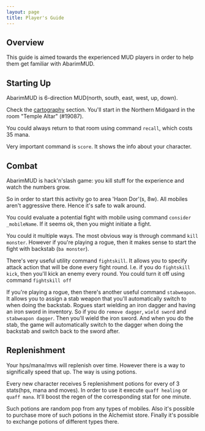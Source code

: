 ```yaml
---
layout: page
title: Player's Guide
---
```


## Overview

This guide is aimed towards the experienced MUD players in order to help them get familiar with AbarimMUD.

## Starting Up

AbarimMUD is 6-direction MUD(north, south, east, west, up, down).

Check the [cartography](/cartography.html) section.
You'll start in the Northern Midgaard in the room "Temple Altar" (#19087).

You could always return to that room using command `recall`, which costs 35 mana.

Very important command is `score`. It shows the info about your character.

## Combat

AbarimMUD is hack'n'slash game: you kill stuff for the experience and watch the numbers grow.

So in order to start this activity go to area 'Haon Dor'(s, 8w). All mobiles aren't aggressive there. Hence it's safe to walk around.

You could evaluate a potential fight with mobile using command `consider _mobileName`. If it seems ok, then you might initiate a fight.

You could it multiple ways. The most obvious way is through command `kill monster`.
However if you're playing a rogue, then it makes sense to start the fight with backstab (`ba monster`).

There's very useful utility command `fightskill`. It allows you to specify attack action that will be done every fight round.
I.e. if you do `fightskill kick`, then you'll kick an enemy every round.
You could turn it off using command `fightskill off`

If you're playing a rogue, then there's another useful command `stabweapon`. It allows you to assign a stab weapon that 
you'll automatically switch to when doing the backstab.
Rogues start wielding an iron dagger and having an iron sword in inventory.
So if you do `remove dagger`, `wield sword` and `stabweapon dagger`. 
Then you'll wield the iron sword. And when you do the stab, the game will automatically switch to the dagger 
when doing the backstab and switch back to the sword after.

## Replenishment

Your hps/mana/mvs will replenish over time. However there is a way to significally speed that up. The way is using potions.

Every new character receives 5 replenishment potions for every of 3 stats(hps, mana and moves).
In order to use it execute `quaff healing` or `quaff mana`. It'll boost the regen of the corresponding stat for one minute.

Such potions are random pop from any types of mobiles. Also it's possible to purchase more of such potions in the Alchemist store.
Finally it's possible to exchange potions of different types there.

